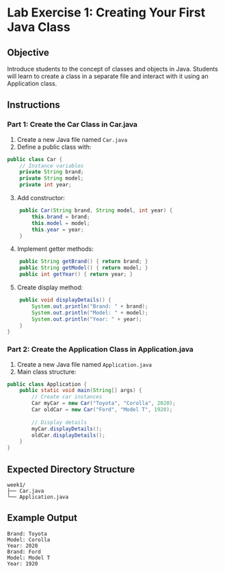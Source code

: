 # Lab Exercise 1: Creating Your First Java Class

## Objective
Introduce students to the concept of classes and objects in Java. Students will learn to create a class in a separate file and interact with it using an Application class.

## Instructions

### Part 1: Create the Car Class in Car.java
1. Create a new Java file named `Car.java`
2. Define a public class with:
```java
public class Car {
    // Instance variables
    private String brand;
    private String model; 
    private int year;
```
3. Add constructor:
```java
    public Car(String brand, String model, int year) {
        this.brand = brand;
        this.model = model;
        this.year = year;
    }
```
4. Implement getter methods:
```java
    public String getBrand() { return brand; }
    public String getModel() { return model; }
    public int getYear() { return year; }
```
5. Create display method:
```java
    public void displayDetails() {
        System.out.println("Brand: " + brand);
        System.out.println("Model: " + model); 
        System.out.println("Year: " + year);
    }
}
```

### Part 2: Create the Application Class in Application.java
1. Create a new Java file named `Application.java`
2. Main class structure:
```java
public class Application {
    public static void main(String[] args) {
        // Create car instances
        Car myCar = new Car("Toyota", "Corolla", 2020);
        Car oldCar = new Car("Ford", "Model T", 1920);
        
        // Display details
        myCar.displayDetails();
        oldCar.displayDetails();
    }
}
```

## Expected Directory Structure
```
week1/
├── Car.java
└── Application.java
```

## Example Output
```text
Brand: Toyota
Model: Corolla
Year: 2020
Brand: Ford
Model: Model T 
Year: 1920
